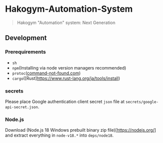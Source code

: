 # Hakogym-Automation-System
> Hakogym "Automation" system: Next Generation

## Development
### Prerequirements
- `sh`
- `npm`(Installing via node version managers recommended)
- `protoc`([command-not-found.com](https://command-not-found.com/protoc))
- `cargo`([Rust]https://www.rust-lang.org/ja/tools/install)

### secrets
Please place Google authentication client secret `json` file at `secrets/google-api-secret.json`.

### Node.js
Download (Node.js 18 Windows prebuilt binary zip file)[https://nodejs.org/] and extract everything in `node-v18.*` into `deps/node18`.
